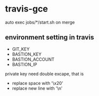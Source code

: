 # travis-gce
auto exec jobs/*/start.sh on merge

## environment setting in travis
- GIT_KEY
- BASTION_KEY
- BASTION_ACCOUNT
- BASTION_IP

private key need double excape, that is
- replace space with '\\x20'
- replace new line with '\\n'
